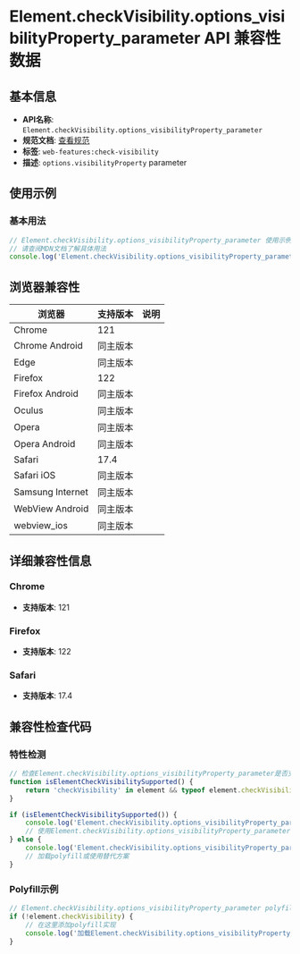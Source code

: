 # Element.checkVisibility.options_visibilityProperty_parameter API 兼容性数据

## 基本信息

- **API名称**: `Element.checkVisibility.options_visibilityProperty_parameter`
- **规范文档**: [查看规范](https://drafts.csswg.org/cssom-view-1/#dictdef-checkvisibilityoptions)
- **标签**: `web-features:check-visibility`
- **描述**: `options.visibilityProperty` parameter

## 使用示例

### 基本用法

```javascript
// Element.checkVisibility.options_visibilityProperty_parameter 使用示例
// 请查阅MDN文档了解具体用法
console.log('Element.checkVisibility.options_visibilityProperty_parameter API');
```

## 浏览器兼容性

| 浏览器 | 支持版本 | 说明 |
|--------|----------|------|
| Chrome | 121 |  |
| Chrome Android | 同主版本 |  |
| Edge | 同主版本 |  |
| Firefox | 122 |  |
| Firefox Android | 同主版本 |  |
| Oculus | 同主版本 |  |
| Opera | 同主版本 |  |
| Opera Android | 同主版本 |  |
| Safari | 17.4 |  |
| Safari iOS | 同主版本 |  |
| Samsung Internet | 同主版本 |  |
| WebView Android | 同主版本 |  |
| webview_ios | 同主版本 |  |

## 详细兼容性信息

### Chrome

- **支持版本**: 121

### Firefox

- **支持版本**: 122

### Safari

- **支持版本**: 17.4

## 兼容性检查代码

### 特性检测

```javascript
// 检查Element.checkVisibility.options_visibilityProperty_parameter是否支持
function isElementCheckVisibilitySupported() {
    return 'checkVisibility' in element && typeof element.checkVisibility === 'function';
}

if (isElementCheckVisibilitySupported()) {
    console.log('Element.checkVisibility.options_visibilityProperty_parameter 支持');
    // 使用Element.checkVisibility.options_visibilityProperty_parameter
} else {
    console.log('Element.checkVisibility.options_visibilityProperty_parameter 不支持，需要polyfill');
    // 加载polyfill或使用替代方案
}
```

### Polyfill示例

```javascript
// Element.checkVisibility.options_visibilityProperty_parameter polyfill
if (!element.checkVisibility) {
    // 在这里添加polyfill实现
    console.log('加载Element.checkVisibility.options_visibilityProperty_parameter polyfill');
}
```

